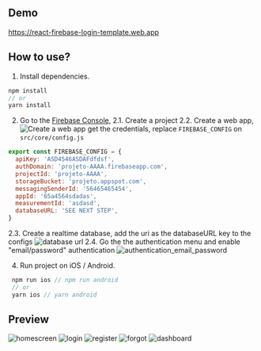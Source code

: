 ## Demo

https://react-firebase-login-template.web.app

## How to use?

1. Install dependencies.

```js
npm install
// or
yarn install
```

2. Go to the [Firebase Console](https://console.firebase.google.com/), 
2.1. Create a project
2.2. Create a web app, 
![Create a web app](https://hackultura.s3.amazonaws.com/Public/boramexer_screenshots/1.png)
get the credentials, replace `FIREBASE_CONFIG` on `src/core/config.js`
```js
export const FIREBASE_CONFIG = {
  apiKey: 'ASD4546ASDAFdfdsf',
  authDomain: 'projeto-AAAA.firebaseapp.com',
  projectId: 'projeto-AAAA',
  storageBucket: 'projeto.appspot.com',
  messagingSenderId: '56465465454',
  appId: '65a4564sdadas',
  measurementId: 'asdasd',
  databaseURL: 'SEE NEXT STEP',
}
```
2.3. Create a realtime database, add the uri as the databaseURL key to the configs
![database url](s3://hackultura/Public/boramexer_screenshots/2.png)
2.4. Go the the authentication menu and enable "email/password" authentication
![authentication_email_password](s3://hackultura/Public/boramexer_screenshots/3.png)


4. Run project on iOS / Android.

```js
 npm run ios // npm run android
 // or
 yarn ios // yarn android
```

## Preview

![homescreen](https://raw.githubusercontent.com/venits/react-native-market/master/assets/firebase-login-template/homescreen.png)
![login](https://raw.githubusercontent.com/venits/react-native-market/master/assets/firebase-login-template/login.png)
![register](https://raw.githubusercontent.com/venits/react-native-market/master/assets/firebase-login-template/register.png)
![forgot](https://raw.githubusercontent.com/venits/react-native-market/master/assets/firebase-login-template/forgot.png)
![dashboard](https://raw.githubusercontent.com/venits/react-native-market/master/assets/firebase-login-template/dashboard.png)

